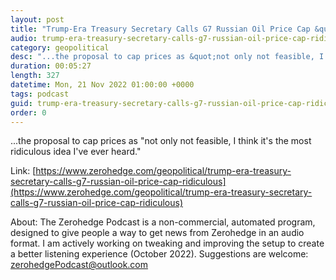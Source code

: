 ```yaml
---
layout: post
title: "Trump-Era Treasury Secretary Calls G7 Russian Oil Price Cap &quot;Ridiculous&quot;"
audio: trump-era-treasury-secretary-calls-g7-russian-oil-price-cap-ridiculous-0
category: geopolitical
desc: "...the proposal to cap prices as &quot;not only not feasible, I think it's the most ridiculous idea I've ever heard.&quot;"
duration: 00:05:27
length: 327
datetime: Mon, 21 Nov 2022 01:00:00 +0000
tags: podcast
guid: trump-era-treasury-secretary-calls-g7-russian-oil-price-cap-ridiculous-0
order: 0
---
```

...the proposal to cap prices as &quot;not only not feasible, I think it's the most ridiculous idea I've ever heard.&quot;

Link: [https://www.zerohedge.com/geopolitical/trump-era-treasury-secretary-calls-g7-russian-oil-price-cap-ridiculous](https://www.zerohedge.com/geopolitical/trump-era-treasury-secretary-calls-g7-russian-oil-price-cap-ridiculous)

About: The Zerohedge Podcast is a non-commercial, automated program, designed to give people a way to get news from Zerohedge in an audio format.  I am actively working on tweaking and improving the setup to create a better listening experience (October 2022).  Suggestions are welcome: [zerohedgePodcast@outlook.com](mailto:zerohedgePodcast@outlook.com)